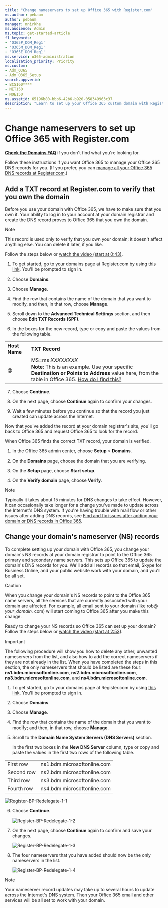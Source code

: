 ```yaml
---
title: "Change nameservers to set up Office 365 with Register.com"
ms.author: pebaum
author: pebaum
manager: mnirkhe
ms.audience: Admin
ms.topic: get-started-article
f1_keywords:
- 'O365P_DOM_Reg1'
- 'O365M_DOM_Reg1'
- 'O365E_DOM_Reg1'
ms.service: o365-administration
localization_priority: Priority
ms.custom:
- Adm_O365
- Adm_O365_Setup
search.appverid:
- BCS160****
- MET150
- MOE150
ms.assetid: 65196b80-bbb6-42b6-b920-058349963c37
description: "Learn to set up your Office 365 custom domain with Register.com if you want Office 365 to manage your DNS records. "
---
```


# Change nameservers to set up Office 365 with Register.com

 **[Check the Domains FAQ](../setup/domains-faq.md)** if you don't find what you're looking for. 
  
Follow these instructions if you want Office 365 to manage your Office 365 DNS records for you. (If you prefer, you can [manage all your Office 365 DNS records at Register.com](create-dns-records-at-register-com.md).)
  
## Add a TXT record at Register.com to verify that you own the domain

Before you use your domain with Office 365, we have to make sure that you own it. Your ability to log in to your account at your domain registrar and create the DNS record proves to Office 365 that you own the domain.
  
> [!NOTE]
> This record is used only to verify that you own your domain; it doesn't affect anything else. You can delete it later, if you like. 
  
Follow the steps below or [watch the video (start at 0:43)](https://support.office.com/en-us/article/Video-Change-nameservers-to-set-up-Office-365-with-Register-com-eeb5935f-52bf-4f8d-8cc5-8d6899b07d4b?ui=en-US&amp;rs=en-US&amp;ad=US).
  
1. To get started, go to your domains page at Register.com by using [this link](https://www.register.com/myaccount/). You'll be prompted to sign in.
    
2. Choose **Domains**.
    
3. Choose **Manage**.
    
4. Find the row that contains the name of the domain that you want to modify, and then, in that row, choose **Manage**.
    
5. Scroll down to the **Advanced Technical Settings** section, and then choose **Edit TXT Records (SPF)**.
    
6. In the boxes for the new record, type or copy and paste the values from the following table.
    
|||
|:-----|:-----|
|**Host Name** <br/> |**TXT Record** <br/> |
|@  <br/> |MS=ms *XXXXXXXX*  <br/> **Note**: This is an example. Use your specific **Destination or Points to Address** value here, from the table in Office 365. [How do I find this?](../get-help-with-domains/information-for-dns-records.md)          |
   
7. Choose **Continue**.
    
8. On the next page, choose **Continue** again to confirm your changes. 
    
9. Wait a few minutes before you continue so that the record you just created can update across the Internet.
    
Now that you've added the record at your domain registrar's site, you'll go back to Office 365 and request Office 365 to look for the record.
  
When Office 365 finds the correct TXT record, your domain is verified.
  
1. In the Office 365 admin center, choose **Setup** \> **Domains**.
    
2. On the **Domains** page, choose the domain that you are verifying. 
    
3. On the **Setup** page, choose **Start setup**.
    
4. On the **Verify domain** page, choose **Verify**.
    
> [!NOTE]
> Typically it takes about 15 minutes for DNS changes to take effect. However, it can occasionally take longer for a change you've made to update across the Internet's DNS system. If you're having trouble with mail flow or other issues after adding DNS records, see [Find and fix issues after adding your domain or DNS records in Office 365](../get-help-with-domains/find-and-fix-issues.md). 
  
## Change your domain's nameserver (NS) records
<a name="BKMK_nameservers"> </a>

To complete setting up your domain with Office 365, you change your domain's NS records at your domain registrar to point to the Office 365 primary and secondary name servers. This sets up Office 365 to update the domain's DNS records for you. We'll add all records so that email, Skype for Business Online, and your public website work with your domain, and you'll be all set.
  
> [!CAUTION]
> When you change your domain's NS records to point to the Office 365 name servers, all the services that are currently associated with your domain are affected. For example, all email sent to your domain (like rob@ *your_domain.*  com) will start coming to Office 365 after you make this change.
  
Ready to change your NS records so Office 365 can set up your domain? Follow the steps below or [watch the video (start at 2:53)](https://support.office.com/en-us/article/Video-Change-nameservers-to-set-up-Office-365-with-Register-com-eeb5935f-52bf-4f8d-8cc5-8d6899b07d4b?ui=en-US&amp;rs=en-US&amp;ad=US).
  
> [!IMPORTANT]
> The following procedure will show you how to delete any other, unwanted nameservers from the list, and also how to add the correct nameservers if they are not already in the list. When you have completed the steps in this section, the only nameservers that should be listed are these four: **ns1.bdm.microsoftonline.com**, **ns2.bdm.microsoftonline.com**, **ns3.bdm.microsoftonline.com**, and **ns4.bdm.microsoftonline.com**.
  
1. To get started, go to your domains page at Register.com by using [this link](https://www.register.com/myaccount/). You'll be prompted to sign in.
    
2. Choose **Domains**.
    
3. Choose **Manage**.
    
4. Find the row that contains the name of the domain that you want to modify; and then, in that row, choose **Manage**.
    
5. Scroll to the **Domain Name System Servers (DNS Servers)** section. 
    
    In the first two boxes in the **New DNS Server** column, type or copy and paste the values in the first two rows of the following table. 
    
|||
|:-----|:-----|
|First row  <br/> |ns1.bdm.microsoftonline.com  <br/> |
|Second row  <br/> |ns2.bdm.microsoftonline.com  <br/> |
|Third row  <br/> |ns3.bdm.microsoftonline.com  <br/> |
|Fourth row  <br/> |ns4.bdm.microsoftonline.com  <br/> |
   
![Register-BP-Redelegate-1-1](../media/037e14af-0468-42d8-9fa0-adfd3ce6ada6.png)
  
6. Choose **Continue**.
    
    ![Register-BP-Redelegate-1-2](../media/4227a889-e8bf-4be5-a8b8-798d166e04a5.png)
  
7. On the next page, choose **Continue** again to confirm and save your changes. 
    
    ![Register-BP-Redelegate-1-3](../media/929413a5-bfff-4e8a-8e96-18d0f1d10bbe.png)
  
8. The four nameservers that you have added should now be the only nameservers in the list.
    
    ![Register-BP-Redelegate-1-4](../media/5618e0a2-ef28-4795-b2d3-2f8df9f4077b.png)
  
> [!NOTE]
> Your nameserver record updates may take up to several hours to update across the Internet's DNS system. Then your Office 365 email and other services will be all set to work with your domain. 
